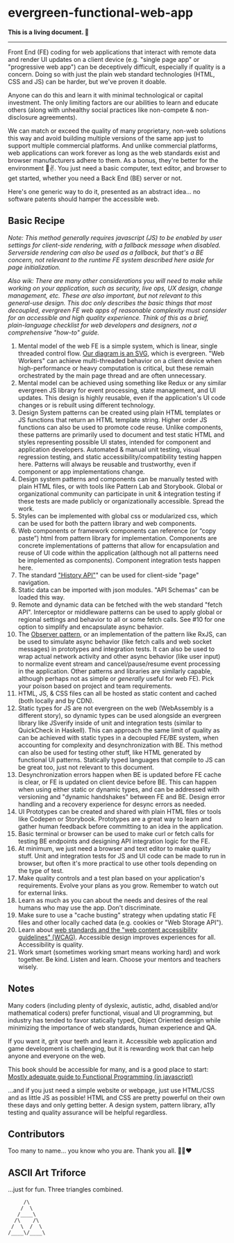 # evergreen-functional-web-app

**This is a living document. 🌱**

___

Front End (FE) coding for web applications that interact with remote data and render UI updates on a client device (e.g. "single page app" or "progressive web app") can be deceptively difficult, especially if quality is a concern. Doing so with just the plain web standard technologies (HTML, CSS and JS) can be harder, but we've proven it doable.

Anyone can do this and learn it with minimal technological or capital investment. The only limiting factors are our abilities to learn and educate others (along with unhealthy social practices like non-compete & non-disclosure agreements).

We can match or exceed the quality of many proprietary, non-web solutions this way and avoid building multiple versions of the same app just to support multiple commercial platforms. And unlike commercial platforms, web applications can work forever as long as the web standards exist and browser manufacturers adhere to them. As a bonus, they're better for the environment 🌲✌️. You just need a basic computer, text editor, and browser to get started, whether you need a Back End (BE) server or not.

Here's one generic way to do it, presented as an abstract idea... no software patents should hamper the accessible web.

## Basic Recipe

*Note: This method generally requires javascript (JS) to be enabled by user settings for client-side rendering, with a fallback message when disabled. Serverside rendering can also be used as a fallback, but that's a BE concern, not relevant to the runtime FE system described here aside for page initialization.*

*Also wik: There are many other considerations you will need to make while working on your application, such as security, live ops, UX design, change management, etc. These are also important, but not relevant to this general-use design. This doc only describes the basic things that most decoupled, evergreen FE web apps of reasonable complexity must consider for an accessible and high quality experience. Think of this as a brief, plain-language checklist for web developers and designers, not a comprehensive "how-to" guide.*

1. Mental model of the web FE is a simple system, which is linear, single threaded control flow.  [Our diagram is an SVG](https://raw.githubusercontent.com/darthrellimnad/generic-fe-system/main/Generic-FE-System.drawio.svg), which is evergreen. "Web Workers" can achieve multi-threaded behavior on a client device when high-performance or heavy computation is critical, but these remain orchestrated by the main page thread and are often unnecessary.
2. Mental model can be achieved using something like Redux or any similar evergreen JS library for event processing, state management, and UI updates. This design is highly reusable, even if the application's UI code changes or is rebuilt using different technology.
3. Design System patterns can be created using plain HTML templates or JS functions that return an HTML template string.  Higher order JS functions can also be used to promote code reuse. Unlike components, these patterns are primarily used to document and test static HTML and styles representing possible UI states, intended for component and application developers. Automated & manual unit testing, visual regression testing, and static accessibility/compatibility testing happen here. Patterns will always be reusable and trustworthy, even if component or app implementations change.
4. Design system patterns and components can be manually tested with plain HTML files, or with tools like Pattern Lab and Storybook. Global or organizational community can participate in unit & integration testing if these tests are made publicly or organizationally accessible. Spread the work.
5. Styles can be implemented with global css or modularized css, which can be used for both the pattern library and web components.
6. Web components or framework components can reference (or “copy paste”) html from pattern library for implementation.  Components are concrete implementations of patterns that allow for encapsulation and reuse of UI code within the application (although not all patterns need be implemented as components). Component integration tests happen here.
7. The standard ["History API"](https://html.spec.whatwg.org/dev/nav-history-apis.html#the-history-interface)" can be used for client-side "page" navigation.
8. Static data can be imported with json modules. "API Schemas" can be loaded this way.
9. Remote and dynamic data can be fetched with the web standard "fetch API". Interceptor or middleware patterns can be used to apply global or regional settings and behavior to all or some fetch calls.  See #10 for one option to simplify and encapsulate async behavior.
10. The [Observer pattern](https://github.com/tc39/proposal-observable), or an implementation of the pattern like RxJS, can be used to simulate async behavior (like fetch calls and web socket messages) in prototypes and integration tests.  It can also be used to wrap actual network activity and other async behavior (like user input) to normalize event stream and cancel/pause/resume event processing in the application. Other patterns and libraries are similarly capable, although perhaps not as simple or *generally* useful for web FE). Pick your poison based on project and team requirements.
11. HTML, JS, & CSS files can all be hosted as static content and cached (both locally and by CDN).
12. Static types for JS are not evergreen on the web (WebAssembly is a different story), so dynamic types can be used alongside an evergreen library like JSverify inside of unit and integration tests (similar to QuickCheck in Haskell).  This can approach the same limit of quality as can be achieved with static types in a decoupled FE/BE system, when accounting for complexity and desynchronization with BE. This method can also be used for testing other stuff, like HTML generated by functional UI patterns. Statically typed languages that compile to JS can be great too, just not relevant to this document.
13. Desynchronization errors happen when BE is updated before FE cache is clear, or FE is updated on client device before BE.  This can happen when using either static or dynamic types, and can be addressed with versioning and "dynamic handshakes" between FE and BE. Design error handling and a recovery experience for desync errors as needed.
14. UI Prototypes can be created and shared with plain HTML files or tools like Codepen or Storybook. Prototypes are a great way to learn and gather human feedback before committing to an idea in the application.
15. Basic terminal or browser can be used to make curl or fetch calls for testing BE endpoints and designing API integration logic for the FE.
16. At minimum, we just need a browser and text editor to make quality stuff.  Unit and integration tests for JS and UI code can be made to run in browser, but often it's more practical to use other tools depending on the type of test.
17. Make quality controls and a test plan based on your application's requirements. Evolve your plans as you grow. Remember to watch out for external links.
18. Learn as much as you can about the needs and desires of the real humans who may use the app. Don't discriminate.
19. Make sure to use a "cache busting" strategy when updating static FE files and other locally cached data (e.g. cookies or "Web Storage API").
20. Learn about [web standards and the "web content accessibility guidelines" (WCAG)](https://www.w3.org/WAI/standards-guidelines/). Accessible design improves experiences for all. Accessibility is quality.
21. Work smart (sometimes working smart means working hard) and work together. Be kind. Listen and learn. Choose your mentors and teachers wisely.

## Notes

Many coders (including plenty of dyslexic, autistic, adhd, disabled and/or mathematical coders) prefer functional, visual and UI programming, but industry has tended to favor statically typed, Object Oriented design while minimizing the importance of web standards, human experience and QA.

If you want it, grit your teeth and learn it. Accessible web application and game development is challenging, but it is rewarding work that can help anyone and everyone on the web.

This book should be accessible for many, and is a good place to start: [Mostly adequate guide to Functional Programming (in javascript)](https://github.com/MostlyAdequate/mostly-adequate-guide)

...and if you just need a simple website or webpage, just use HTML/CSS and as little JS as possible!  HTML and CSS are pretty powerful on their own these days and only getting better. A design system, pattern library, a11y testing and quality assurance will be helpful regardless.

## Contributors
Too many to name... you know who you are.  Thank you all. 🤘💥❤️

## ASCII Art Triforce
...just for fun. Three triangles combined.

```
     /\
    /  \
   /____\  
  /\    /\
 /  \  /  \
/____\/____\
```
